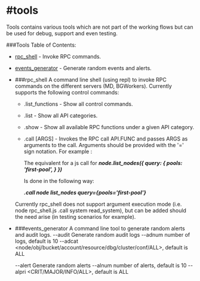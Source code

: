 #tools
===========
Tools contains various tools which are not part of the working flows but can be used for debug, support and even testing.

###Tools Table of Contents:

* [rpc_shell](#rpc_shell) - Invoke RPC commands.
* [events_generator](#events_generator) - Generate random events and alerts.


* ###rpc_shell
  A command line shell (using repl) to invoke RPC commands on the different servers (MD, BGWorkers).
  Currently supports the following control commands:
    - .list_functions   - Show all control commands.
    - .list             - Show all API categories.
    - .show <API>       - Show all available RPC functions under a given API category.
    - .call <API> <FUNC> [ARGS] - Invokes the RPC call API.FUNC and passes ARGS as arguments to the call.
      Arguments should be provided with the '=' sign notation.
      For example :

      The equivalent for a js call for
      ___node.list_nodes({
        query: {
          pools: 'first-pool',
        }
      })___

      Is done in the following way:

      ___.call node list_nodes query={pools='first-pool'}___

  Currently rpc_shell does not support argument execution mode (i.e. node rpc_shell.js .call system read_system),
  but can be added should the need arise (in testing scenarios for example).

* ###events_generator
  A command line tool to generate random alerts and audit logs.
	--audit		Generate random audit logs
		--adnum number of logs, default is 10
		--adcat <node/obj/bucket/account/resource/dbg/cluster/conf/ALL>, default is ALL

 	--alert		Generate random alerts
		--alnum number of alerts, default is 10
		--alpri <CRIT/MAJOR/INFO/ALL>, default is ALL
